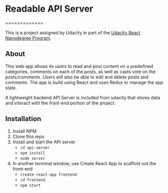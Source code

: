 # Readable API Server
=============

This is a project assigned by Udacity in part of the [Udacity React Nanodegree Program](https://www.udacity.com/course/react-nanodegree--nd019).

## About
This web app allows its users to read and post content on a predefined categories, comments on each of the posts, as well as casts vote on the posts/comments. Users will also be able to edit and delete posts and comments. The app is build using React and uses Redux to manage the app state.

A lightweight backend API Server is included from udacity that stores data and interact with the front-end portion of the project.

## Installation
1. Install NPM
2. Clone this repo
3. Install and start the API server
    - `cd api-server`
    - `npm install`
    - `node server`
4. In another terminal window, use Create React App to scaffold out the front-end
    - `create-react-app frontend`
    - `cd frontend`
    - `npm start`
